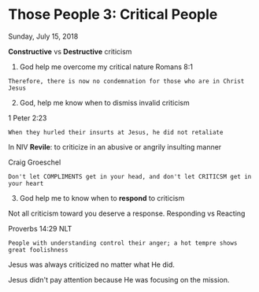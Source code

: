 # Those People 3: Critical People

Sunday, July 15, 2018

**Constructive** vs **Destructive** criticism

1. God help me overcome my critical nature
Romans 8:1
```
Therefore, there is now no condemnation for those who are in Christ Jesus
```

2. God, help me know when to dismiss invalid criticism 

1 Peter 2:23
```
When they hurled their insurts at Jesus, he did not retaliate
```

In NIV **Revile**: to criticize in an abusive or angrily insulting manner

Craig Groeschel
```
Don't let COMPLIMENTS get in your head, and don't let CRITICSM get in your heart
```

3. God help me to know when to **respond** to criticism

Not all criticism toward you deserve a response.
Responding vs Reacting

Proverbs 14:29 NLT
```
People with understanding control their anger; a hot tempre shows great foolishness
```

Jesus was always criticized no matter what He did.

Jesus didn't pay attention because He was focusing on the mission. 


